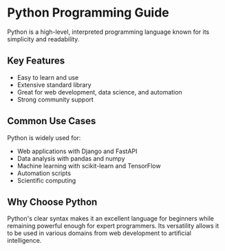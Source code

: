 # Python Programming Guide

Python is a high-level, interpreted programming language known for its simplicity and readability.

## Key Features
- Easy to learn and use
- Extensive standard library
- Great for web development, data science, and automation
- Strong community support

## Common Use Cases
Python is widely used for:
- Web applications with Django and FastAPI
- Data analysis with pandas and numpy
- Machine learning with scikit-learn and TensorFlow
- Automation scripts
- Scientific computing

## Why Choose Python
Python's clear syntax makes it an excellent language for beginners while remaining powerful enough for expert programmers. Its versatility allows it to be used in various domains from web development to artificial intelligence.
